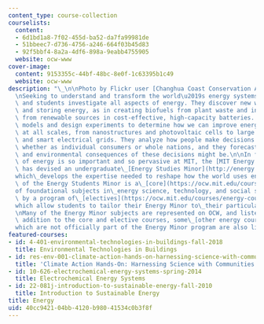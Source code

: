 ```yaml
---
content_type: course-collection
courselists:
  content:
  - 6d1bd1a8-7f02-455d-ba52-da7fa99981de
  - 51bbeec7-d736-4756-a246-664f03b45d83
  - 92f5bbf4-8a2a-4df6-898a-9eabb4755905
  website: ocw-www
cover-image:
  content: 9153355c-44bf-48bc-8e0f-1c63395b1c49
  website: ocw-www
description: "\_\n\nPhoto by Flickr user [Changhua Coast Conservation Action](http://www.flickr.com/photos/waders/).\n\
  \nSeeking to understand and transform the world\u2019s energy systems, MIT researchers\
  \ and students investigate all aspects of energy. They discover new ways of generating\
  \ and storing energy, as in creating biofuels from plant waste and in holding electricity\
  \ from renewable sources in cost-effective, high-capacity batteries. They create\
  \ models and design experiments to determine how we can improve energy efficiency\
  \ at all scales, from nanostructures and photovoltaic cells to large power plants\
  \ and smart electrical grids. They analyze how people make decisions about energy,\
  \ whether as individual consumers or whole nations, and they forecast what the social\
  \ and environmental consequences of these decisions might be.\n\nIn fact, the study\
  \ of energy is so important and so pervasive at MIT, the [MIT Energy Initiative](http://energy.mit.edu/)\
  \ has devised an undergraduate\_[Energy Studies Minor](http://energy.mit.edu/minor/)\_\
  which\_develops the expertise needed to reshape how the world uses energy. The heart\
  \ of the Energy Students Minor is a\_[core](https://ocw.mit.edu/courses/energy-courses/#EnergyMinorCoreCourses)\_\
  of foundational subjects in\_energy science, technology, and social science, complemented\
  \ by a program of\_[electives](https://ocw.mit.edu/courses/energy-courses/#EnergyMinorElectiveCourses)\_\
  which allow students to tailor their Energy Minor to\_their particular interests.\n\
  \nMany of the Energy Minor subjects are represented on OCW, and listed below. In\
  \ addition to the core and elective courses, some\_[other energy courses](https://ocw.mit.edu/courses/energy-courses/#OtherEnergyCourses)\_\
  which are not officially part of the Energy Minor program are also listed."
featured-courses:
- id: 4-401-environmental-technologies-in-buildings-fall-2018
  title: Environmental Technologies in Buildings
- id: res-env-001-climate-action-hands-on-harnessing-science-with-communities-to-cut-carbon-january-iap-2017
  title: 'Climate Action Hands-On: Harnessing Science with Communities to Cut Carbon'
- id: 10-626-electrochemical-energy-systems-spring-2014
  title: Electrochemical Energy Systems
- id: 22-081j-introduction-to-sustainable-energy-fall-2010
  title: Introduction to Sustainable Energy
title: Energy
uid: 40cc9421-04bb-4120-b980-41534c0b3f8f
---
```

